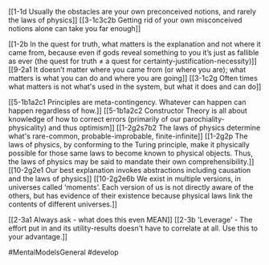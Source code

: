 [[1-1d Usually the obstacles are your own preconceived notions, and rarely the laws of physics]]
[[3-1c3c2b Getting rid of your own misconceived notions alone can take you far enough]]

[[1-2b In the quest for truth, what matters is the explanation and not where it came from, because even if gods reveal something to you it’s just as fallible as ever (the quest for truth ≠ a quest for certainty-justification-necessity)]]
[[9-2a1 It doesn’t matter where you came from (or where you are); what matters is what you can do and where you are going]]
[[3-1c2g Often times what matters is not what's used in the system, but what it does and can do]]

[[5-1b1a2c1 Principles are meta-contingency. Whatever can happen can happen regardless of how.]]
[[5-1b1a2c2 Constructor Theory is all about knowledge of how to correct errors (primarily of our parochiality-physicality) and thus optimism]]
[[1-2g2s7b2 The laws of physics determine what's rare-common, probable-improbable, finite-infinite]]
[[1-2g2p The laws of physics, by conforming to the Turing principle, make it physically possible for those same laws to become known to physical objects. Thus, the laws of physics may be said to mandate their own comprehensibility.]]
[[10-2g2e1 Our best explanation invokes abstractions including causation and the laws of physics]]
[[10-2g2e6b We exist in multiple versions, in universes called ‘moments’. Each version of us is not directly aware of the others, but has evidence of their existence because physical laws link the contents of different universes.]]

[[2-3a1 Always ask - what does this even MEAN]]
[[2-3b 'Leverage' - The effort put in and its utility-results doesn't have to correlate at all. Use this to your advantage.]]

#MentalModelsGeneral 
#develop 